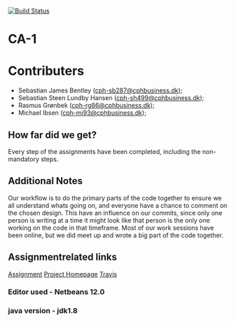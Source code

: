[![Build Status](https://travis-ci.org/sslhansen/3semCA1.svg?branch=master)](https://travis-ci.org/sslhansen/3semCA1)

# CA-1
# Contributers
* Sebastian James Bentley (cph-sb287@cphbusiness.dk);
* Sebastian Steen Lundby Hansen (cph-sh499@cphbusiness.dk);
* Rasmus Grønbek (cph-rg86@cphbusiness.dk);
* Michael Ibsen (cph-mi93@cphbusiness.dk);

## How far did we get?
Every step of the assignments have been completed, including the non-mandatory steps.

## Additional Notes
Our workflow is to do the primary parts of the code together to ensure we all understand whats going on, and everyone have a chance to comment on the chosen design.
This have an influence on our commits, since only one person is writing at a time it might look like that person is the only one working on the code in that timeframe.
Most of our work sessions have been online, but we did meet up and wrote a big part of the code together.

## Assignmentrelated links
[Assignment](https://docs.google.com/document/d/1XT94iw0TpKjK2c1hXhCj8wPPOwogTVME0hsONbEf4F4/edit#heading=h.sc2hug11mudv)
[Project Homepage](https://svendbentsballonshow.dk/ca1/)
[Travis](https://travis-ci.org/github/sslhansen/3semCA1)

### Editor used - Netbeans 12.0
### java version - jdk1.8
